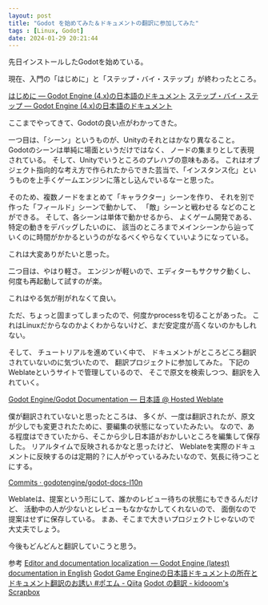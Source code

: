 ```yaml
---
layout: post
title: "Godot を始めてみた＆ドキュメントの翻訳に参加してみた"
tags : [Linux, Godot]
date: 2024-01-29 20:21:44
---
```


先日インストールしたGodotを始めている。

現在、入門の「はじめに」と「ステップ・バイ・ステップ」が終わったところ。

[はじめに — Godot Engine (4.x)の日本語のドキュメント](https://docs.godotengine.org/ja/4.x/getting_started/introduction/index.html)
[ステップ・バイ・ステップ — Godot Engine (4.x)の日本語のドキュメント](https://docs.godotengine.org/ja/4.x/getting_started/step_by_step/index.html)


ここまでやってきて、Godotの良い点がわかってきた。

一つ目は、「シーン」というものが、Unityのそれとはかなり異なること。
Godotのシーンは単純に場面というだけではなく、
ノードの集まりとして表現されている。
そして、Unityでいうところのプレハブの意味もある。
これはオブジェクト指向的な考え方で作られたからできた芸当で、「インスタンス化」というものを上手くゲームエンジンに落とし込んでいるなーと思った。

そのため、複数ノードをまとめて「キャラクター」シーンを作り、
それを別で作った「フィールド」シーンで動かして、
「敵」シーンと戦わせる
などのことができる。
そして、各シーンは単体で動かせるから、
よくゲーム開発である、特定の動きをデバッグしたいのに、
該当のところまでメインシーンから辿っていくのに時間がかかるというのがなるべくやらなくていいようになっている。

これは大変ありがたいと思った。


二つ目は、やはり軽さ。
エンジンが軽いので、エディターもサクサク動くし、
何度も再起動して試すのが楽。

これはやる気が削がれなくて良い。


ただ、ちょっと固まってしまったので、何度かprocessを切ることがあった。
これはLinuxだからなのかよくわからないけど、まだ安定度が高くないのかもしれない。





そして、
チュートリアルを進めていく中で、
ドキュメントがところどころ翻訳されていないのに気づいたので、
翻訳プロジェクトに参加してみた。
下記のWeblateというサイトで管理しているので、
そこで原文を検索しつつ、翻訳を入れていく。

[Godot Engine/Godot Documentation — 日本語 @ Hosted Weblate](https://hosted.weblate.org/projects/godot-engine/godot-docs/ja/)


僕が翻訳されていないと思ったところは、
多くが、一度は翻訳されたが、原文が少しでも変更されたために、要編集の状態になっていたみたい。
なので、ある程度はできていたから、そこから少し日本語がおかしいところを編集して保存した。
リアルタイムで反映されるかなと思ったけど、
Weblateを実際のドキュメントに反映するのは定期的？に人がやっているみたいなので、気長に待つことにする。

[Commits · godotengine/godot-docs-l10n](https://github.com/godotengine/godot-docs-l10n/commits/4.x/)

Weblateは、提案という形にして、誰かのレビュー待ちの状態にもできるんだけど、
活動中の人が少ないとレビューもなかなかしてくれないので、
面倒なので提案はせずに保存している。
まあ、そこまで大きいプロジェクトじゃないので大丈夫でしょう。

今後もどんどんと翻訳していこうと思う。




参考
[Editor and documentation localization — Godot Engine (latest) documentation in English](https://docs.godotengine.org/en/latest/contributing/documentation/editor_and_docs_localization.html)
[Godot Game Engineの日本語ドキュメントの所在とドキュメント翻訳のお誘い #ポエム - Qiita](https://qiita.com/manzyun/items/30b10b74a73a0662b976)
[Godot の翻訳 - kidooom's Scrapbox](https://scrapbox.io/kidaaam-92022284/Godot_%E3%81%AE%E7%BF%BB%E8%A8%B3)


















